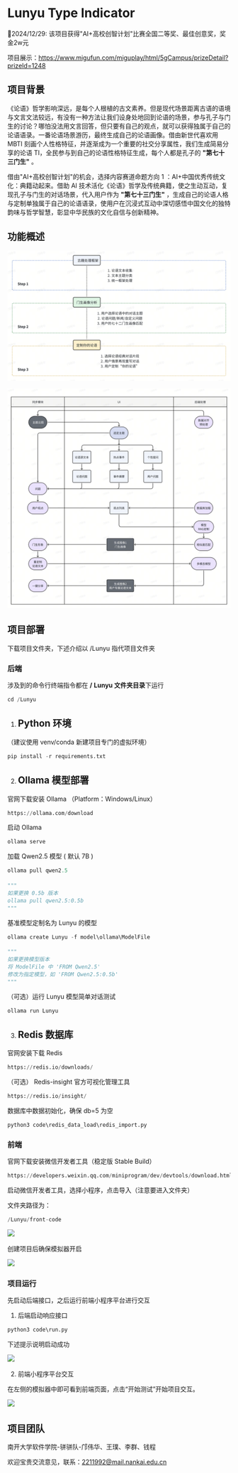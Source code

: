 # Lunyu Type Indicator

🌟2024/12/29: 该项目获得"AI+高校创智计划"比赛全国二等奖、最佳创意奖，奖金2w元

项目展示：https://www.migufun.com/miguplay/html/5gCampus/prizeDetail?prizeId=1248

## 项目背景

《论语》哲学影响深远，是每个人根植的古文素养。但是现代场景距离古语的语境与文言文法较远，有没有一种方法让我们设身处地回到论语的场景，参与孔子与门生的讨论？哪怕没法用文言回答，但只要有自己的观点，就可以获得独属于自己的论语语录。一番论语场景游历，最终生成自己的论语画像。借由新世代喜欢用 MBTI 刻画个人性格特征，并逐渐成为一个重要的社交分享属性，我们生成简易分享的论语 TI，全民参与到自己的论语性格特征生成，每个人都是孔子的 **"第七十三门生"** 。

借由"AI+高校创智计划"的机会，选择内容赛道命题方向 1 ：AI+中国优秀传统文化：典籍动起来。借助 AI 技术活化《论语》哲学及传统典籍，使之生动互动，复现孔子与门生的对话场景，代入用户作为 **"第七十三门生"** ，生成自己的论语人格与定制单独属于自己的论语语录，使用户在沉浸式互动中深切感悟中国文化的独特韵味与哲学智慧，彰显中华民族的文化自信与创新精神。

## 功能概述

![1732113833515](image/README/1732113833515.png)

![1732113924596](image/README/1732113924596.png)

## 项目部署

下载项目文件夹，下述介绍以 /Lunyu 指代项目文件夹

### 后端

涉及到的命令行终端指令都在 **/** **Lunyu 文件夹目录**下运行

```Python
cd /Lunyu
```

1. ## Python 环境

（建议使用 venv/conda 新建项目专门的虚拟环境）

```Python
pip install -r requirements.txt
```

2. ## Ollama 模型部署

官网下载安装 Ollama （Platform：Windows/Linux）

```Python
https://ollama.com/download
```

启动 Ollama

```Python
ollama serve
```

加载 Qwen2.5 模型 ( 默认 7B )

```Python
ollama pull qwen2.5

"""
如果更换 0.5b 版本
ollama pull qwen2.5:0.5b
"""
```

基准模型定制名为 Lunyu 的模型

```Python
ollama create Lunyu -f model\ollama\ModelFile

"""
如果更换模型版本
将 ModelFile 中 'FROM Qwen2.5'
修改为指定模型，如 'FROM Qwen2.5:0.5b'
"""
```

（可选）运行 Lunyu 模型简单对话测试

```Python
ollama run Lunyu
```

3. ## Redis 数据库

官网安装下载 Redis

```Python
https://redis.io/downloads/
```

（可选） Redis-insight 官方可视化管理工具

```Python
https://redis.io/insight/
```

数据库中数据初始化，确保 db=5 为空

```Python
python3 code\redis_data_load\redis_import.py
```

### 前端

官网下载安装微信开发者工具（稳定版 Stable Build）

```Python
https://developers.weixin.qq.com/miniprogram/dev/devtools/download.html
```

启动微信开发者工具，选择小程序，点击导入（注意要进入文件夹）

文件夹路径为：

```Python
/Lunyu/front-code
```

![](https://nankai.feishu.cn/space/api/box/stream/download/asynccode/?code=YTU1OTIxNzcyMmQ1ZGU1NjhmZTBjZDhlMmY1M2M2MDVfTG9EZDh4a1pJZ0M4ckhidm84ZEdHandaT3NqMXJWUmdfVG9rZW46VnhOQ2JkZzFQb015b0N4WW9xSGNkSzZlbkxnXzE3MzIxMTQzODA6MTczMjExNzk4MF9WNA)

创建项目后确保模拟器开启

![](https://nankai.feishu.cn/space/api/box/stream/download/asynccode/?code=YmUwZTI1NGNhZTBlODdiYTQzMzc5M2M0NmJmZTMxN2ZfbWxOSXRuRkJGdVpxQlFBSkJoMTJmaGhDSjdkR09oY0NfVG9rZW46RWxNNGJjZ0EzbzZUR3V4S1FMNGNZMkFUbjFiXzE3MzIxMTQzODA6MTczMjExNzk4MF9WNA)

### 项目运行

先启动后端接口，之后运行前端小程序平台进行交互

1. 后端启动响应接口

```Python
python3 code\run.py
```

下述提示说明启动成功

![](https://nankai.feishu.cn/space/api/box/stream/download/asynccode/?code=ZjUxMmY0M2NlYmZhNTc2MTUwNjJmYjY2MTMyY2ZhNmFfUGZIRTNHbk43NFRtYjZxM0tTdllBUDBqMWhkN1N1a1FfVG9rZW46WHJXcmI4YXJGb21POGh4ZGQwSWNueEJ2bkdnXzE3MzIxMTQzODA6MTczMjExNzk4MF9WNA)

2. 前端小程序平台交互

在左侧的模拟器中即可看到前端页面，点击“开始测试”开始项目交互。

![](https://nankai.feishu.cn/space/api/box/stream/download/asynccode/?code=NTQ2M2ZiMDE2OTEzMzUzNDYwYjMzMjdjZDAxYzNlMDVfSnFaM0w1U1pnenJBZmsyT1F1b2ZubjdMcUdnd2lRNW1fVG9rZW46QWdBWWJmbDYyb2xCWlp4bHFIRWNmWmt6bmZmXzE3MzIxMTQzODA6MTczMjExNzk4MF9WNA)

## 项目团队

南开大学软件学院-骈骈队-邝伟华、王璞、李群、钱程

欢迎宝贵交流意见，联系：2211992@mail.nankai.edu.cn
